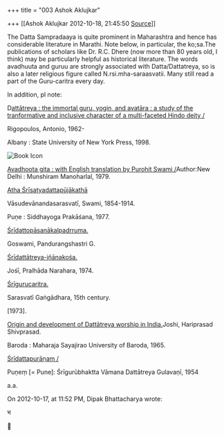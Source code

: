 +++
title = "003 Ashok Aklujkar"

+++
[[Ashok Aklujkar	2012-10-18, 21:45:50 [Source](https://groups.google.com/g/bvparishat/c/wd3roS2OhdE)]]



The Datta Sampradaaya is quite prominent in Maharashtra and hence has considerable literature in Marathi. Note below, in particular, the ko;sa.The publications of scholars like Dr. R.C. Dhere (now more than 80 years old, I think) may be particularly helpful as historical literature. The words avadhuuta and guruu are strongly associated with Datta/Dattatreya, so is also a later religious figure called N.rsi.mha-saraasvatii. Many still read a part of the Guru-caritra every day.

  

In addition, pl note:

D[attātreya : the immortal guru, yogin, and avatāra : a study of the tranformative and inclusive character of a multi-faceted Hindo deity /](http://webcat1.library.ubc.ca/vwebv/holdingsInfo?searchId=113841&recCount=10&recPointer=0&bibId=2160114)

Rigopoulos, Antonio, 1962-

Albany : State University of New York Press, 1998.

  

![Book Icon](https://groups.google.com/group/bvparishat/attach/88c8d2f896fb9fa7/icon_book.gif?part=0.1.1&view=1 "Book")

[Avadhoota gita : with English translation by Purohit Swami /](http://webcat1.library.ubc.ca/vwebv/holdingsInfo?searchId=113841&recCount=10&recPointer=3&bibId=126897)Author:New Delhi : Munshiram Manoharlal, 1979.

[Atha Śrīsatyadattapūjākathā](http://webcat1.library.ubc.ca/vwebv/holdingsInfo?searchId=113841&recCount=10&recPointer=4&bibId=293912)

Vāsudevānandasarasvatī, Swami, 1854-1914.

Puṇe : Siddhayoga Prakāśana, 1977.

[Śrīdattopāsanākalpadrruma.](http://webcat1.library.ubc.ca/vwebv/holdingsInfo?searchId=113841&recCount=10&recPointer=5&bibId=199092)

Goswami, Pandurangshastri G.

[Śrīdattātreya-jñānakośa.](http://webcat1.library.ubc.ca/vwebv/holdingsInfo?searchId=113841&recCount=10&recPointer=6&bibId=91270)

Jośī, Pralhāda Narahara, 1974.

[Śrīgurucaritra.](http://webcat1.library.ubc.ca/vwebv/holdingsInfo?searchId=113841&recCount=10&recPointer=7&bibId=107139)

Sarasvatī Gaṅgādhara, 15th century.

\[1973\].

[Origin and development of Dattātreya worship in India.](http://webcat1.library.ubc.ca/vwebv/holdingsInfo?searchId=113841&recCount=10&recPointer=8&bibId=1664763)Joshi, Hariprasad Shivprasad.

Baroda : Maharaja Sayajirao University of Baroda, 1965.

[Śrīdattapurāṇam /](http://webcat1.library.ubc.ca/vwebv/holdingsInfo?searchId=113841&recCount=10&recPointer=9&bibId=722680)

Puṇeṃ \[= Pune\]: Śrīgurūbhaktta Vāmana Dattātreya Gulavaṇī, 1954

  

a.a.

  

On 2012-10-17, at 11:52 PM, Dipak Bhattacharya wrote:

  

भ



